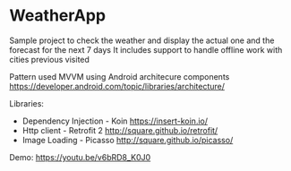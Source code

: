 # WeatherApp


Sample project to check the weather and display the actual one and the forecast for the next 7 days
It includes support to handle offline work with cities previous visited

Pattern used MVVM using Android architecure components 
https://developer.android.com/topic/libraries/architecture/

Libraries:
- Dependency Injection - Koin https://insert-koin.io/
- Http client - Retrofit 2 http://square.github.io/retrofit/
- Image Loading - Picasso http://square.github.io/picasso/

Demo:
https://youtu.be/v6bRD8_K0J0
